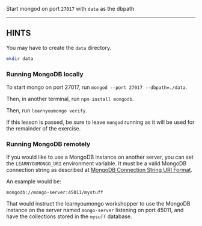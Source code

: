 Start mongod on port `27017` with `data` as the dbpath

-----------------------------------------------------------
## HINTS

You may have to create the `data` directory.

```bash
mkdir data
```

### Running MongoDB locally

To start mongo on port 27017, run `mongod --port 27017 --dbpath=./data`.

Then, in another terminal, run `npm install mongodb`.

Then, run `learnyoumongo verify`.

If this lesson is passed, be sure to leave `mongod` running as it will
be used for the remainder of the exercise.

### Running MongoDB remotely

If you would like to use a MongoDB instance on another server, you can set the `LEARNYOUMONGO_URI`
environment variable. It must be a valid MongoDB connection string as described at
[MongoDB Connection String URI Format](https://docs.mongodb.com/manual/reference/connection-string/).

An example would be:

```
mongodb://mongo-server:45011/mystuff
```

That would instruct the learnyoumongo workshopper to use the MongoDB instance on the server named `mongo-server` listening on port 45011, and
have the collections stored in the `mysuff` database.